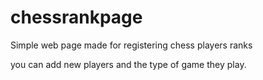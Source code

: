 # chessrankpage

Simple web page made for registering chess players ranks

you can add new players and the type of game they play.
